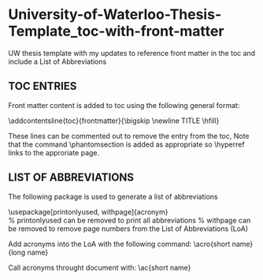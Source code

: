 # University-of-Waterloo-Thesis-Template_toc-with-front-matter
UW thesis template with my updates to reference front matter in the toc and include a List of Abbreviations

TOC ENTRIES
-----------

Front matter content is added to toc using the following general format:

\addcontentsline{toc}{frontmatter}{\bigskip \newline TITLE \hfill}   

These lines can be commented out to remove the entry from the toc, 
Note that the command \phantomsection is added as appropriate so \hyperref links to the approriate page.


LIST OF ABBREVIATIONS
---------------------

The following package is used to generate a list of abbreviations

\usepackage[printonlyused, withpage]{acronym}   
  % printonlyused can be removed to print all abbreviations
  % withpage can be removed to remove page numbers from the List of Abbreviations (LoA)
  
Add acronyms into the LoA with the following command:
  \acro{short name}{long name}
  
Call acronyms throught document with:
  \ac{short name}
